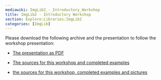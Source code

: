```yaml
---
mediawiki: ImgLib2_-_Introductory_Workshop
title: ImgLib2 - Introductory Workshop
section: Explore:Libraries:ImgLib2
categories: [ImgLib]
---
```



 Please download the following archive and the presentation to follow the workshop presentation:

-   [The presentation as PDF](_File_ImgLib2_presentation.pdf)

<!-- -->

-   [The sources for this workshop and completed examples](_File_ImgLib2_Introduction_src.zip)

<!-- -->

-   [the sources for this workshop, completed examples and pictures](_File_ImgLib2_Introduction.zip)


